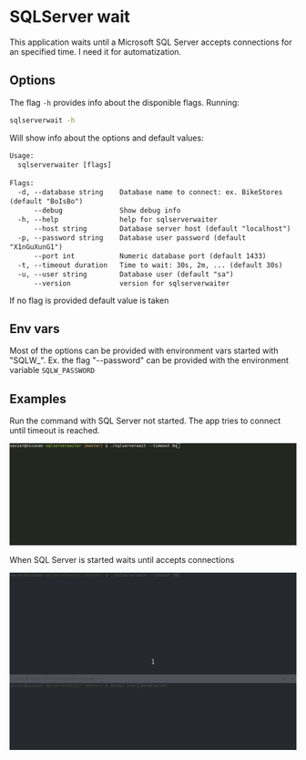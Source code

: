 # SQLServer wait

This application waits until a Microsoft SQL Server accepts connections for an specified time. I need it for automatization.

## Options

The flag `-h` provides info about the disponible flags. Running:

```bash
sqlserverwait -h
```

Will show info about the options and default values:

```text
Usage:
  sqlserverwaiter [flags]

Flags:
  -d, --database string    Database name to connect: ex. BikeStores (default "BoIsBo")
      --debug              Show debug info
  -h, --help               help for sqlserverwaiter
      --host string        Database server host (default "localhost")
  -p, --password string    Database user password (default "X1nGuXunG1")
      --port int           Numeric database port (default 1433)
  -t, --timeout duration   Time to wait: 30s, 2m, ... (default 30s)
  -u, --user string        Database user (default "sa")
      --version            version for sqlserverwaiter
```

If no flag is provided default value is taken

## Env vars

Most of the options can be provided with environment vars started with "SQLW\_". Ex. the flag "--password" can be provided with the environment variable `SQLW_PASSWORD`

## Examples

Run the command with SQL Server not started. The app tries to connect until timeout is reached.

![sqlserver stopped](README/sqlserver-stopped.gif)

When SQL Server is started waits until accepts connections

![sqlserver starts](README/sqlserver-started.gif)
